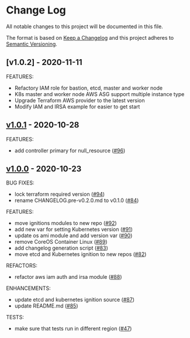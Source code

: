 # Change Log

All notable changes to this project will be documented in this file.

The format is based on [Keep a Changelog](http://keepachangelog.com/) and this
project adheres to [Semantic Versioning](http://semver.org/).


<a name="v1.0.2"></a>
## [v1.0.2] - 2020-11-11
FEATURES:
- Refactory IAM role for bastion, etcd, master and worker node
- K8s master and worker node AWS ASG support multiple instance type
- Upgrade Terraform AWS provider to the latest version
- Modify IAM and IRSA example for easier to get start

<a name="v1.0.1"></a>
## [v1.0.1] - 2020-10-28
FEATURES:
- add controller primary for null_resource ([#96](https://github.com/getamis/vishwakarma/issues/96))


<a name="v1.0.0"></a>
## [v1.0.0] - 2020-10-23
BUG FIXES:
- lock terraform required version ([#94](https://github.com/getamis/vishwakarma/issues/94))
- rename CHANGELOG.pre-v0.2.0.md to v0.1.0 ([#84](https://github.com/getamis/vishwakarma/issues/84))

FEATURES:
- move ignitions modules to new repo ([#92](https://github.com/getamis/vishwakarma/issues/92))
- add new var for setting Kubernetes version ([#91](https://github.com/getamis/vishwakarma/issues/91))
- update os ami module and add version var ([#90](https://github.com/getamis/vishwakarma/issues/90))
- remove CoreOS Container Linux ([#89](https://github.com/getamis/vishwakarma/issues/89))
- add changelog generation script ([#83](https://github.com/getamis/vishwakarma/issues/83))
- move etcd and Kubernetes ignition to new repos ([#82](https://github.com/getamis/vishwakarma/issues/82))

REFACTORS:
- refactor aws iam auth and irsa module ([#88](https://github.com/getamis/vishwakarma/issues/88))

ENHANCEMENTS:
- update etcd and kubernetes ignition source ([#87](https://github.com/getamis/vishwakarma/issues/87))
- update README.md ([#85](https://github.com/getamis/vishwakarma/issues/85))

TESTS:
- make sure that tests run in different region ([#47](https://github.com/getamis/vishwakarma/issues/47))


[Unreleased]: https://github.com/getamis/vishwakarma/compare/v1.0.1...HEAD
[v1.0.1]: https://github.com/getamis/vishwakarma/compare/v1.0.0...v1.0.1
[v1.0.0]: https://github.com/getamis/vishwakarma/compare/v0.0.16...v1.0.0

